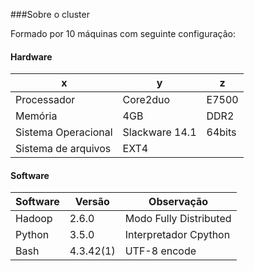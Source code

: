 ###Sobre o cluster

Formado por 10 máquinas com seguinte configuração:

#### Hardware

|  x |  y | z  |
|---|---|---|
|Processador| Core2duo| E7500
|Memória |4GB| DDR2
Sistema Operacional| Slackware 14.1| 64bits
Sistema de arquivos| EXT4|

#### Software
|Software | Versão | Observação|
|---|---|---|
Hadoop | 2.6.0 | Modo Fully Distributed|
Python | 3.5.0 | Interpretador Cpython|
Bash | 4.3.42(1) | UTF-8 encode
